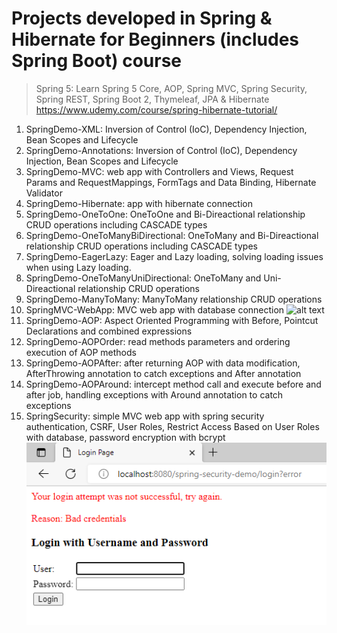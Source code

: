 # Projects developed in Spring & Hibernate for Beginners (includes Spring Boot) course
> Spring 5: Learn Spring 5 Core, AOP, Spring MVC, Spring Security, Spring REST, Spring Boot 2, Thymeleaf, JPA & Hibernate
> https://www.udemy.com/course/spring-hibernate-tutorial/

1. SpringDemo-XML: Inversion of Control (IoC), Dependency Injection, Bean Scopes and Lifecycle
2. SpringDemo-Annotations: Inversion of Control (IoC), Dependency Injection, Bean Scopes and Lifecycle
3. SpringDemo-MVC: web app with Controllers and Views, Request Params and RequestMappings, FormTags and Data Binding, Hibernate Validator
4. SpringDemo-Hibernate: app with hibernate connection
5. SpringDemo-OneToOne: OneToOne and Bi-Direactional relationship CRUD operations including CASCADE types
6. SpringDemo-OneToManyBiDirectional: OneToMany and Bi-Direactional relationship CRUD operations including CASCADE types
7. SpringDemo-EagerLazy: Eager and Lazy loading, solving loading issues when using Lazy loading.
8. SpringDemo-OneToManyUniDirectional: OneToMany and Uni-Direactional relationship CRUD operations
9. SpringDemo-ManyToMany: ManyToMany relationship CRUD operations
10. SpringMVC-WebApp: MVC web app with database connection
![alt text](https://github.com/jackanakin/java_spring-udemy/blob/main/10-SpringMVC-WebApp/result.png?raw=true)
11. SpringDemo-AOP: Aspect Oriented Programming with Before, Pointcut Declarations and combined expressions
12. SpringDemo-AOPOrder: read methods parameters and ordering execution of AOP methods
13. SpringDemo-AOPAfter: after returning AOP with data modification, AfterThrowing annotation to catch exceptions and After annotation
14. SpringDemo-AOPAround: intercept method call and execute before and after job, handling exceptions with Around annotation to catch exceptions
15. SpringSecurity: simple MVC web app with spring security authentication, CSRF, User Roles, Restrict Access Based on User Roles with database,  password encryption with bcrypt
![alt text](https://github.com/jackanakin/SpringAndHibernate-Udemy/blob/main/15-SpringSecurity/result.png?raw=true)
